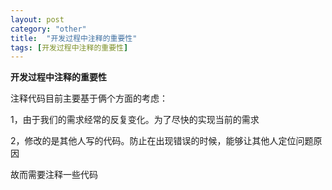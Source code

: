 ```yaml
---
layout: post
category: "other"
title:  "开发过程中注释的重要性"
tags: [开发过程中注释的重要性]
---
```

**开发过程中注释的重要性**

注释代码目前主要基于俩个方面的考虑：

1，由于我们的需求经常的反复变化。为了尽快的实现当前的需求

2，修改的是其他人写的代码。防止在出现错误的时候，能够让其他人定位问题原因

故而需要注释一些代码